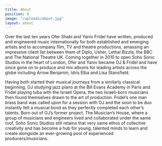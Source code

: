 ```yaml
---
title: About
position: 8
image: "/uploads/about.jpg"
layout: about
---
```


Over the last ten years Ofer Shabi and Yaniv Fridel have written, produced and engineered music internationally for both established and emerging artists and to accompany film, TV and theatre productions, amassing an impressive client list between them of Diplo, Usher, Lethal Bizzle, the BBC and The National Theatre UK. Coming together in 2010 to open Soho Sonic Studios in the heart of London, Ofer and Yaniv became OJ & Fridel and have since gone on to produce and mix albums for leading artists across the globe including Arrow Benjamin, Idris Elba and Lisa Stansfield.
 
Having both started their musical journeys from a similarly classical beginning, OJ studying jazz piano at the Bill Evans Academy in Paris and Fridel playing tuba with the Israeli Opera, the two Israeli-born musicians then found themselves drawn to the art of production. Fridel’s one man brass band was called upon for a session with OJ and the soon to be duo instantly felt a musical bond as they perfectly completed each other’s talents. Born out of OJ’s former project, The Musician’s House, where a group of musicians and engineers lived and collaborated under the same roof, Soho Sonic Studios still retains that very same ethos of collective creativity and has become a hub for young, talented minds to learn and create alongside an ever-growing pool of experienced producers/musicians.